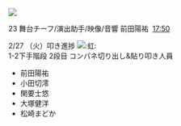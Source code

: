 ![](https://ca.slack-edge.com/T06AFSRCA4B-U06AL9K9KTM-af218ff93cbc-48)

23 舞台チーフ/演出助手/映像/音響 前田陽祐  [17:50](https://mercury23newcomer.slack.com/archives/C06AKBYHGPM/p1709023811504269)  

2/27 （火）叩き進捗 ![:虹:](https://a.slack-edge.com/production-standard-emoji-assets/14.0/apple-medium/1f308@2x.png)  
1-2下手階段 2段目 コンパネ切り出し&貼り叩き人員  

- 前田陽祐
- 小田切澪
- 関要士悠
- 大塚健洋
- 松崎まどか